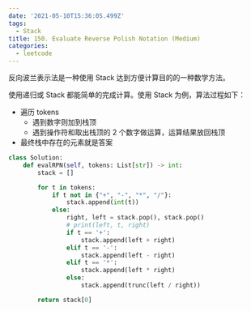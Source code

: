 ```yaml
---
date: '2021-05-10T15:36:05.499Z'
tags:
  - Stack
title: 150. Evaluate Reverse Polish Notation (Medium)
categories:
  - leetcode
---
```


反向波兰表示法是一种使用 Stack 达到方便计算目的的一种数学方法。

使用递归或 Stack 都能简单的完成计算。使用 Stack 为例，算法过程如下：

- 遍历 tokens
  - 遇到数字则加到栈顶
  - 遇到操作符和取出栈顶的 2 个数字做运算，运算结果放回栈顶
- 最终栈中存在的元素就是答案

```python
class Solution:
    def evalRPN(self, tokens: List[str]) -> int:
        stack = []

        for t in tokens:
            if t not in {"+", "-", "*", "/"}:
                stack.append(int(t))
            else:
                right, left = stack.pop(), stack.pop()
                # print(left, t, right)
                if t == '+':
                    stack.append(left + right)
                elif t == '-':
                    stack.append(left - right)
                elif t == '*':
                    stack.append(left * right)
                else:
                    stack.append(trunc(left / right))

        return stack[0]
```
